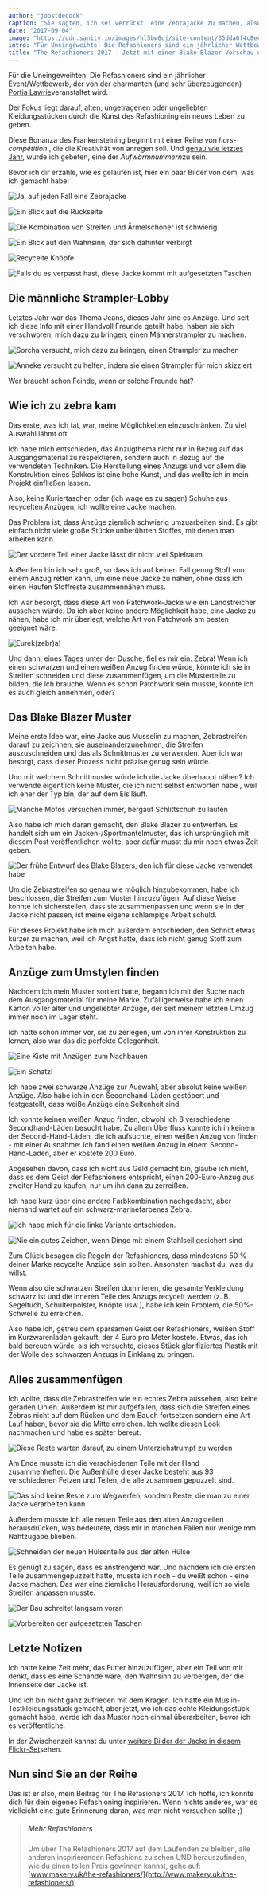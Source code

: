 ```yaml
---
author: "joostdecock"
caption: "Sie sagten, ich sei verrückt, eine Zebrajacke zu machen, also habe ich sie trotzdem gemacht. Und sie versank im Sumpf."
date: "2017-09-04"
image: "https://cdn.sanity.io/images/hl5bw8cj/site-content/35dda6f4c8ec6f2689e2741cc49cf178e4a39474-3300x2200.jpg"
intro: "Für Uneingeweihte: Die Refashioners sind ein jährlicher Wettbewerb, der von der charmanten (und sehr überzeugenden) Portia Lawrie veranstaltet wird."
title: "The Refashioners 2017 - Jetzt mit einer Blake Blazer Vorschau und 100% mehr Zebra"
---
```


Für die Uneingeweihten: Die Refashioners sind ein jährlicher Event/Wettbewerb, der von der charmanten (und sehr überzeugenden) [Portia Lawrie](http://www.makery.uk/)veranstaltet wird.

Der Fokus liegt darauf, alten, ungetragenen oder ungeliebten Kleidungsstücken durch die Kunst des Refashioning ein neues Leben zu geben.

Diese Bonanza des Frankensteining beginnt mit einer Reihe von *hors-comp&eacute;tition*  , die die Kreativität von anregen soll. Und [genau wie letztes Jahr](http://www.makery.uk/2016/08/the-refashioners-2016-joost/), wurde ich gebeten, eine der *Aufwärmnummern*zu sein.

Bevor ich dir erzähle, wie es gelaufen ist, hier ein paar Bilder von dem, was ich gemacht habe:

![Ja, auf jeden Fall eine Zebrajacke](https://posts.freesewing.org/uploads/zebra1_f856635d39.jpg)

![Ein Blick auf die Rückseite](https://posts.freesewing.org/uploads/zebra2_c1df8979c5.jpg)

![Die Kombination von Streifen und Ärmelschoner ist schwierig](https://posts.freesewing.org/uploads/zebra3_db4d55ad19.jpg)

![Ein Blick auf den Wahnsinn, der sich dahinter verbirgt](https://posts.freesewing.org/uploads/zebra4_154c70b269.jpg)

![Recycelte Knöpfe](https://posts.freesewing.org/uploads/zebra5_139563ceb2.jpg)

![Falls du es verpasst hast, diese Jacke kommt mit aufgesetzten Taschen](https://posts.freesewing.org/uploads/zebra6_34df45c31e.jpg)

## Die männliche Strampler-Lobby
Letztes Jahr war das Thema Jeans, dieses Jahr sind es Anzüge. Und seit ich diese Info mit einer Handvoll Freunde geteilt habe, haben sie sich verschworen, mich dazu zu bringen, einen Männerstrampler zu machen.

![Sorcha versucht, mich dazu zu bringen, einen Strampler zu machen](https://posts.freesewing.org/uploads/romper_chat_6cf0df4477.png)

![Anneke versucht zu helfen, indem sie einen Strampler für mich skizziert](https://posts.freesewing.org/uploads/romper_sketch_09c8005525.jpg)

Wer braucht schon Feinde, wenn er solche Freunde hat?

## Wie ich zu zebra kam

Das erste, was ich tat, war, meine Möglichkeiten einzuschränken. Zu viel Auswahl lähmt oft.

Ich habe mich entschieden, das Anzugthema nicht nur in Bezug auf das Ausgangsmaterial zu respektieren, sondern auch in Bezug auf die verwendeten Techniken. Die Herstellung eines Anzugs und vor allem die Konstruktion eines Sakkos ist eine hohe Kunst, und das wollte ich in mein Projekt einfließen lassen.

Also, keine Kuriertaschen oder (ich wage es zu sagen) Schuhe aus recycelten Anzügen, ich wollte eine Jacke machen.

Das Problem ist, dass Anzüge ziemlich schwierig umzuarbeiten sind. Es gibt einfach nicht viele große Stücke unberührten Stoffes, mit denen man arbeiten kann.

![Der vordere Teil einer Jacke lässt dir nicht viel Spielraum](https://posts.freesewing.org/uploads/front_part_4401c51b7b.jpg)

Außerdem bin ich sehr groß, so dass ich auf keinen Fall genug Stoff von einem Anzug retten kann, um eine neue Jacke zu nähen, ohne dass ich einen Haufen Stoffreste zusammennähen muss.

Ich war besorgt, dass diese Art von Patchwork-Jacke wie ein Landstreicher aussehen würde. Da ich aber keine andere Möglichkeit habe, eine Jacke zu nähen, habe ich mir überlegt, welche Art von Patchwork am besten geeignet wäre.

![Eurek(zebr)a!](https://posts.freesewing.org/uploads/real_zebra_b1decba3b1.jpg)

Und dann, eines Tages unter der Dusche, fiel es mir ein: Zebra! Wenn ich einen schwarzen und einen weißen Anzug finden würde, könnte ich sie in Streifen schneiden und diese zusammenfügen, um die Musterteile zu bilden, die ich brauche. Wenn es schon Patchwork sein musste, konnte ich es auch gleich annehmen, oder?

## Das Blake Blazer Muster

Meine erste Idee war, eine Jacke aus Musselin zu machen, Zebrastreifen darauf zu zeichnen, sie auseinanderzunehmen, die Streifen auszuschneiden und das als Schnittmuster zu verwenden. Aber ich war besorgt, dass dieser Prozess nicht präzise genug sein würde.

Und mit welchem Schnittmuster würde ich die Jacke überhaupt nähen? Ich verwende eigentlich keine Muster, die ich nicht selbst entworfen habe , weil ich eher der Typ bin, der auf dem Eis läuft.

![Manche Mofos versuchen immer, bergauf Schlittschuh zu laufen](https://posts.freesewing.org/uploads/ice_skating_uphill_80ab69e9bd.gif)

Also habe ich mich daran gemacht, den Blake Blazer zu entwerfen. Es handelt sich um ein Jacken-/Sportmantelmuster, das ich ursprünglich mit diesem Post veröffentlichen wollte, aber dafür musst du mir noch etwas Zeit geben.

![Der frühe Entwurf des Blake Blazers, den ich für diese Jacke verwendet habe](https://posts.freesewing.org/uploads/blake_f3e813a99d.svg)

Um die Zebrastreifen so genau wie möglich hinzubekommen, habe ich beschlossen, die Streifen zum Muster hinzuzufügen. Auf diese Weise konnte ich sicherstellen, dass sie zusammenpassen und wenn sie in der Jacke nicht passen, ist meine eigene schlampige Arbeit schuld.

Für dieses Projekt habe ich mich außerdem entschieden, den Schnitt etwas kürzer zu machen, weil ich Angst hatte, dass ich nicht genug Stoff zum Arbeiten habe.

## Anzüge zum Umstylen finden

Nachdem ich mein Muster sortiert hatte, begann ich mit der Suche nach dem Ausgangsmaterial für meine Marke. Zufälligerweise habe ich einen Karton voller alter und ungeliebter Anzüge, der seit meinem letzten Umzug immer noch im Lager steht.

Ich hatte schon immer vor, sie zu zerlegen, um von ihrer Konstruktion zu lernen, also war das die perfekte Gelegenheit.

![Eine Kiste mit Anzügen zum Nachbauen](https://posts.freesewing.org/uploads/suits_box_434d198619.jpg)

![Ein Schatz!](https://posts.freesewing.org/uploads/suits_inside_0637374422.jpg)

Ich habe zwei schwarze Anzüge zur Auswahl, aber absolut keine weißen Anzüge. Also habe ich in den Secondhand-Läden gestöbert und festgestellt, dass weiße Anzüge eine Seltenheit sind.

Ich konnte keinen weißen Anzug finden, obwohl ich 8 verschiedene Secondhand-Läden besucht habe. Zu allem Überfluss konnte ich in keinem der Second-Hand-Läden, die ich aufsuchte, einen weißen Anzug von finden - mit einer Ausnahme: Ich fand einen weißen Anzug in einem Second-Hand-Laden, aber er kostete 200 Euro.

Abgesehen davon, dass ich nicht aus Geld gemacht bin, glaube ich nicht, dass es dem Geist der Refashioners entspricht, einen 200-Euro-Anzug aus zweiter Hand zu kaufen, nur um ihn dann zu zerreißen.

Ich habe kurz über eine andere Farbkombination nachgedacht, aber niemand wartet auf ein schwarz-marinefarbenes Zebra.

![Ich habe mich für die linke Variante entschieden.](https://posts.freesewing.org/uploads/suits_black_53828cb3ec.jpg)

![Nie ein gutes Zeichen, wenn Dinge mit einem Stahlseil gesichert sind](https://posts.freesewing.org/uploads/suits_white_c02d4bf0c8.jpg)

Zum Glück besagen die Regeln der Refashioners, dass mindestens 50 % deiner Marke recycelte Anzüge sein sollten. Ansonsten machst du, was du willst.

Wenn also die schwarzen Streifen dominieren, die gesamte Verkleidung schwarz ist und die inneren Teile des Anzugs recycelt werden (z. B. Segeltuch, Schulterpolster, Knöpfe usw.), habe ich kein Problem, die 50%-Schwelle zu erreichen.

Also habe ich, getreu dem sparsamen Geist der Refashioners, weißen Stoff im Kurzwarenladen gekauft, der 4 Euro pro Meter kostete. Etwas, das ich bald bereuen würde, als ich versuchte, dieses Stück glorifiziertes Plastik mit der Wolle des schwarzen Anzugs in Einklang zu bringen.

## Alles zusammenfügen

Ich wollte, dass die Zebrastreifen wie ein echtes Zebra aussehen, also keine geraden Linien. Außerdem ist mir aufgefallen, dass sich die Streifen eines Zebras nicht auf dem Rücken und dem Bauch fortsetzen sondern eine Art Lauf haben, bevor sie die Mitte erreichen. Ich wollte diesen Look nachmachen und habe es später bereut.

![Diese Reste warten darauf, zu einem Unterziehstrumpf zu werden](https://posts.freesewing.org/uploads/sleeve_parts_052a369ca4.jpg)

Am Ende musste ich die verschiedenen Teile mit der Hand zusammenheften. Die Außenhülle dieser Jacke besteht aus 93 verschiedenen Fetzen und Teilen, die alle zusammen gepuzzelt sind.

![Das sind keine Reste zum Wegwerfen, sondern Reste, die man zu einer Jacke verarbeiten kann](https://posts.freesewing.org/uploads/scraps_412f72f0f2.jpg)

Außerdem musste ich alle neuen Teile aus den alten Anzugsteilen herausdrücken, was bedeutete, dass mir in manchen Fällen nur wenige mm Nahtzugabe blieben.

![Schneiden der neuen Hülsenteile aus der alten Hülse](https://posts.freesewing.org/uploads/sleeve_2fd77b450d.jpg)

Es genügt zu sagen, dass es anstrengend war. Und nachdem ich die ersten Teile zusammengepuzzelt hatte, musste ich noch - du weißt schon - eine Jacke machen. Das war eine ziemliche Herausforderung, weil ich so viele Streifen anpassen musste.

![Der Bau schreitet langsam voran](https://posts.freesewing.org/uploads/front_9821526627.jpg)

![Vorbereiten der aufgesetzten Taschen](https://posts.freesewing.org/uploads/pocket_db7596902d.jpg)

## Letzte Notizen

Ich hatte keine Zeit mehr, das Futter hinzuzufügen, aber ein Teil von mir denkt, dass es eine Schande wäre, den Wahnsinn zu verbergen, der die Innenseite der Jacke ist.

Und ich bin nicht ganz zufrieden mit dem Kragen. Ich hatte ein Muslin-Testkleidungsstück gemacht, aber jetzt, wo ich das echte Kleidungsstück gemacht habe, werde ich das Muster noch einmal überarbeiten, bevor ich es veröffentliche.

In der Zwischenzeit kannst du unter [weitere Bilder der Jacke in diesem Flickr-Set](https://www.flickr.com/photos/__niki__/albums/72157684742893052)sehen.

## Nun sind Sie an der Reihe

Das ist er also, mein Beitrag für The Refasioners 2017. Ich hoffe, ich konnte dich für dein eigenes Refashioning inspirieren. Wenn nichts anderes, war es vielleicht eine gute Erinnerung daran, was man nicht versuchen sollte ;)


> ##### Mehr Refashioners
> 
> Um über The Refashioners 2017 auf dem Laufenden zu bleiben, alle anderen inspirierenden Refashions zu sehen UND herauszufinden, wie du einen tollen Preis gewinnen kannst, gehe auf: [www.makery.uk/the-refashioners/](http://www.makery.uk/the-refashioners/)

